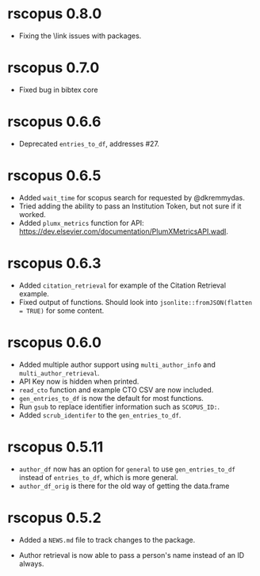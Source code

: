 # rscopus 0.8.0

* Fixing the \link issues with packages.

# rscopus 0.7.0

* Fixed bug in bibtex core

# rscopus 0.6.6

* Deprecated `entries_to_df`, addresses #27.


# rscopus 0.6.5

* Added `wait_time` for scopus search for requested by @dkremmydas.
* Tried adding the ability to pass an Institution Token, but not sure if it worked.
* Added `plumx_metrics` function for API: https://dev.elsevier.com/documentation/PlumXMetricsAPI.wadl.


# rscopus 0.6.3

* Added `citation_retrieval` for example of the Citation Retrieval example.  
* Fixed output of functions.  Should look into `jsonlite::fromJSON(flatten = TRUE)` for some content.

# rscopus 0.6.0

* Added multiple author support using `multi_author_info` and `multi_author_retrieval`.  
* API Key now is hidden when printed.
* `read_cto` function and example CTO CSV are now included.
* `gen_entries_to_df` is now the default for most functions.
* Run `gsub` to replace identifier information such as `SCOPUS_ID:`.
* Added `scrub_identifer` to the `gen_entries_to_df`.

# rscopus 0.5.11

* `author_df` now has an option for `general` to use `gen_entries_to_df` instead of `entries_to_df`, which is more general.  
* `author_df_orig` is there for the old way of getting the data.frame

# rscopus 0.5.2

* Added a `NEWS.md` file to track changes to the package.

* Author retrieval is now able to pass a person's name instead of an ID always.


